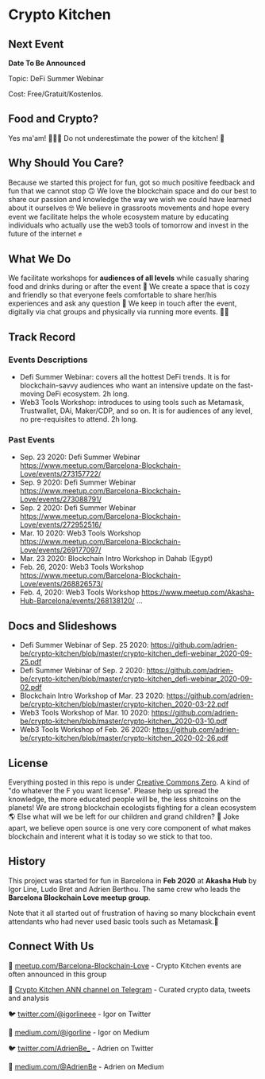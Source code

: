 # Crypto Kitchen

## Next Event

**Date To Be Announced**

Topic: DeFi Summer Webinar

Cost: Free/Gratuit/Kostenlos. 



## Food and Crypto?
Yes ma'am! 🥑🍎🍩 Do not underestimate the power of the kitchen! 💪

## Why Should You Care?
Because we started this project for fun, got so much positive feedback and fun that we cannot stop 🙃
We love the blockchain space and do our best to share our passion and knowledge the way we wish we could have learned about it ourselves 🤓
We believe in grassroots movements and hope every event we facilitate helps the whole ecosystem mature by educating individuals who actually use the web3 tools of tomorrow and invest in the future of the internet ✊

## What We Do
We facilitate workshops for **audiences of all levels** while casually sharing food and drinks during or after the event 🍹
We create a space that is cozy and friendly so that everyone feels comfortable to share her/his experiences and ask any question 🤗 
We keep in touch after the event, digitally via chat groups and physically via running more events. 👥👥

## Track Record

### Events Descriptions
 - Defi Summer Webinar: covers all the hottest DeFi trends. It is for blockchain-savvy audiences who want an intensive update on the fast-moving DeFi ecosystem. 2h long.
 - Web3 Tools Workshop: introduces to using tools such as Metamask, Trustwallet, DAi, Maker/CDP, and so on. It is for audiences of any level, no pre-requisites to attend. 2h long.
 
### Past Events
 - Sep. 23 2020: Defi Summer Webinar https://www.meetup.com/Barcelona-Blockchain-Love/events/273157722/
 - Sep. 9 2020: Defi Summer Webinar https://www.meetup.com/Barcelona-Blockchain-Love/events/273088791/
 - Sep. 2 2020: Defi Summer Webinar https://www.meetup.com/Barcelona-Blockchain-Love/events/272952516/
 - Mar. 10 2020: Web3 Tools Workshop https://www.meetup.com/Barcelona-Blockchain-Love/events/269177097/
 - Mar. 23 2020: Blockchain Intro Workshop in Dahab (Egypt)
 - Feb. 26, 2020: Web3 Tools Workshop https://www.meetup.com/Barcelona-Blockchain-Love/events/268826573/
 - Feb. 4, 2020: Web3 Tools Workshop https://www.meetup.com/Akasha-Hub-Barcelona/events/268138120/
 ...

## Docs and Slideshows
 - Defi Summer Webinar of Sep. 25 2020: https://github.com/adrien-be/crypto-kitchen/blob/master/crypto-kitchen_defi-webinar_2020-09-25.pdf
 - Defi Summer Webinar of Sep. 2 2020: https://github.com/adrien-be/crypto-kitchen/blob/master/crypto-kitchen_defi-webinar_2020-09-02.pdf
 - Blockchain Intro Workshop of Mar. 23 2020: https://github.com/adrien-be/crypto-kitchen/blob/master/crypto-kitchen_2020-03-22.pdf
 - Web3 Tools Workshop of Mar. 10 2020: https://github.com/adrien-be/crypto-kitchen/blob/master/crypto-kitchen_2020-03-10.pdf
 - Web3 Tools Workshop of Feb. 26 2020: https://github.com/adrien-be/crypto-kitchen/blob/master/crypto-kitchen_2020-02-26.pdf

## License
Everything posted in this repo is under [Creative Commons Zero](https://creativecommons.org/share-your-work/public-domain/cc0/). A kind of "do whatever the F you want license".
Please help us spread the knowledge, the more educated people will be, the less shitcoins on the planets! 
We are strong blockchain ecologists fighting for a clean ecosystem 🌎 
Else what will we be left for our children and grand children? 👶
Joke apart, we believe open source is one very core component of what makes blockchain and interent what it is today so we stick to that too.

## History
This project was started for fun in Barcelona in **Feb 2020** at **Akasha Hub** by Igor Line, Ludo Bret and Adrien Berthou. The same crew who leads the **Barcelona Blockchain Love meetup group**.

Note that it all started out of frustration of having so many blockchain event attendants who had never used basic tools such as Metamask.🤨

## Connect With Us
 👥 [meetup.com/Barcelona-Blockchain-Love](https://meetup.com/Barcelona-Blockchain-Love) - Crypto Kitchen events are often announced in this group
 
 📢 [Crypto Kitchen ANN channel on Telegram](https://t.me/joinchat/AAAAAEnQKWhfV9hQZiRRJw) - Curated crypto data, tweets and analysis
 
 🐦 [twitter.com/@igorlineee](https://twitter.com/@igorlineee) - Igor on Twitter
 
 📄 [medium.com/@igorline](https://medium.com/@igorline) - Igor on Medium
 
 🐦 [twitter.com/AdrienBe_](https://twitter.com/AdrienBe_) - Adrien on Twitter
 
 📄 [medium.com/@AdrienBe](https://medium.com/@AdrienBe) - Adrien on Medium
